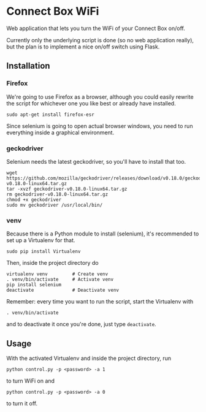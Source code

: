 # Connect Box WiFi
Web application that lets you turn the WiFi of your Connect Box on/off.

Currently only the underlying script is done (so no web application really),
but the plan is to implement a nice on/off switch using Flask.

## Installation
### Firefox
We're going to use Firefox as a browser, although you could easily rewrite
the script for whichever one you like best or already have installed.
```
sudo apt-get install firefox-esr
```
Since selenium is going to open actual browser windows, you need to run
everything inside a graphical environment.

### geckodriver
Selenium needs the latest geckodriver, so you'll have to install that too.
```
wget https://github.com/mozilla/geckodriver/releases/download/v0.18.0/geckodriver-v0.18.0-linux64.tar.gz
tar -xvzf geckodriver-v0.18.0-linux64.tar.gz
rm geckodriver-v0.18.0-linux64.tar.gz
chmod +x geckodriver
sudo mv geckodriver /usr/local/bin/
```

### venv
Because there is a Python module to install (selenium), it's recommended to set
up a Virtualenv for that.
```
sudo pip install Virtualenv
```
Then, inside the project directory do
```
virtualenv venv         # Create venv
. venv/bin/activate     # Activate venv
pip install selenium
deactivate              # Deactivate venv
```
Remember: every time you want to run the script, start the Virtualenv with
```
. venv/bin/activate
```
and to deactivate it once you're done, just type
`deactivate`.

## Usage
With the activated Virtualenv and inside the project directory, run
```
python control.py -p <password> -a 1
```
to turn WiFi on and
```
python control.py -p <password> -a 0
```
to turn it off.

